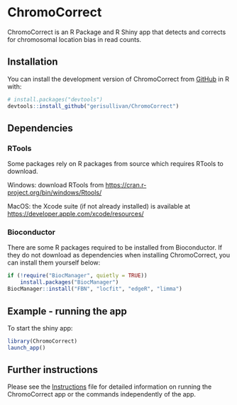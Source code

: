 
<!-- README.md is generated from README.Rmd. Please edit this file -->

# ChromoCorrect

<!-- badges: start -->
<!-- badges: end -->

ChromoCorrect is an R Package and R Shiny app that detects and corrects
for chromosomal location bias in read counts.

## Installation

You can install the development version of ChromoCorrect from
[GitHub](https://github.com/) in R with:

``` r
# install.packages("devtools")
devtools::install_github("gerisullivan/ChromoCorrect")
```

## Dependencies

### RTools

Some packages rely on R packages from source which requires RTools to
download.

Windows: download RTools from
<https://cran.r-project.org/bin/windows/Rtools/>

MacOS: the Xcode suite (if not already installed) is available at
<https://developer.apple.com/xcode/resources/>

### Bioconductor

There are some R packages required to be installed from Bioconductor. If
they do not download as dependencies when installing ChromoCorrect, you
can install them yourself below:

``` r
if (!require("BiocManager", quietly = TRUE))
    install.packages("BiocManager")
BiocManager::install("FBN", "locfit", "edgeR", "limma")
```

## Example - running the app

To start the shiny app:

``` r
library(ChromoCorrect)
launch_app()
```

## Further instructions

Please see the
[Instructions](https://htmlpreview.github.io/?https://github.com/gerisullivan/ChromoCorrect/blob/master/inst/Instructions.html)
file for detailed information on running the ChromoCorrect app or the
commands independently of the app.
